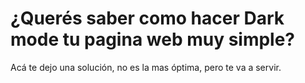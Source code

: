 # ¿Querés saber como hacer Dark mode tu pagina web muy simple?
Acá te dejo una solución, no es la mas óptima, pero te va a servir.

